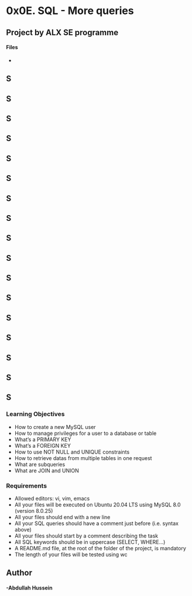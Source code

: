 # 0x0E. SQL - More queries

## Project by ALX SE programme

#### Files
-
S
-
S
-
S
-
S
-
S
-
S
-
S
-
S
-
S
-
S
-
S
-
S
-
S
-
S
-
S
-
S
-
S
-
### Learning Objectives

- How to create a new MySQL user
- How to manage privileges for a user to a database or table
- What’s a PRIMARY KEY
- What’s a FOREIGN KEY
- How to use NOT NULL and UNIQUE constraints
- How to retrieve datas from multiple tables in one request
- What are subqueries
- What are JOIN and UNION

### Requirements

- Allowed editors: vi, vim, emacs
- All your files will be executed on Ubuntu 20.04 LTS using MySQL 8.0 (version 8.0.25)
- All your files should end with a new line
- All your SQL queries should have a comment just before (i.e. syntax above)
- All your files should start by a comment describing the task
- All SQL keywords should be in uppercase (SELECT, WHERE…)
- A README.md file, at the root of the folder of the project, is mandatory
- The length of your files will be tested using wc

## Author
#### -Abdullah Hussein
